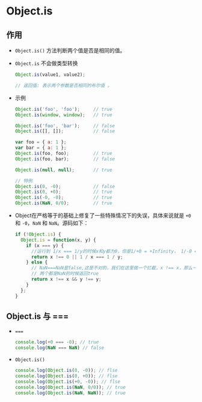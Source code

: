 # Object.is

## 作用

*   `Object.is()` 方法判断两个值是否是相同的值。

*   `Object.is` 不会做类型转换

    ```javascript
    Object.is(value1, value2);

    // 返回值: 表示两个参数是否相同的布尔值 。
    ```

*   示例

    ```javascript
    Object.is('foo', 'foo');     // true
    Object.is(window, window);   // true

    Object.is('foo', 'bar');     // false
    Object.is([], []);           // false

    var foo = { a: 1 };
    var bar = { a: 1 };
    Object.is(foo, foo);         // true
    Object.is(foo, bar);         // false

    Object.is(null, null);       // true

    // 特例
    Object.is(0, -0);            // false
    Object.is(0, +0);            // true
    Object.is(-0, -0);           // true
    Object.is(NaN, 0/0);         // true
    ```

*   Object在严格等于的基础上修复了一些特殊情况下的失误，具体来说就是 `+0` 和 `-0`，`NaN` 和 `NaN`。源码如下：

    ```javascript
    if (!Object.is) {
      Object.is = function(x, y) {
        if (x === y) {
          //运行到 1/x === 1/y的时候x和y都为0，但是1/+0 = +Infinity， 1/-0 = -Infinity, 是不一样的
          return x !== 0 || 1 / x === 1 / y;
        } else {
          // NaN===NaN是false,这是不对的，我们在这里做一个拦截，x !== x，那么一定是 NaN, y 同理
          // 两个都是NaN的时候返回true
          return x !== x && y !== y;
        }
      };
    }
    ```

## Object.is 与 ===&#x20;

*   `===`

    ```javascript
    console.log(+0 === -0); // true
    console.log(NaN === NaN) // false
    ```

*   `Object.is()`

    ```javascript
    console.log(Object.is(0, -0)); // flse
    console.log(Object.is(0, +0)); // flse
    console.log(Object.is(+0, -0)); // flse
    console.log(Object.is(NaN, 0/0)); // true
    console.log(Object.is(NaN, NaN)); // true
    ```
